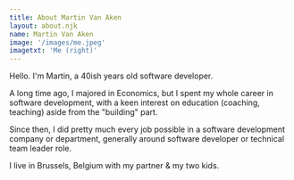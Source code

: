 ```yaml
---
title: About Martin Van Aken
layout: about.njk
name: Martin Van Aken
image: '/images/me.jpeg'
imagetxt: 'Me (right)'
---
```


Hello. I'm Martin, a 40ish years old software developer.

A long time ago, I majored in Economics, but I spent my whole career in software development, with a keen interest on education (coaching, teaching) aside from the "building" part.

Since then, I did pretty much every job possible in a software development company or department, generally around software developer or technical team leader role.

I live in Brussels, Belgium with my partner & my two kids.
